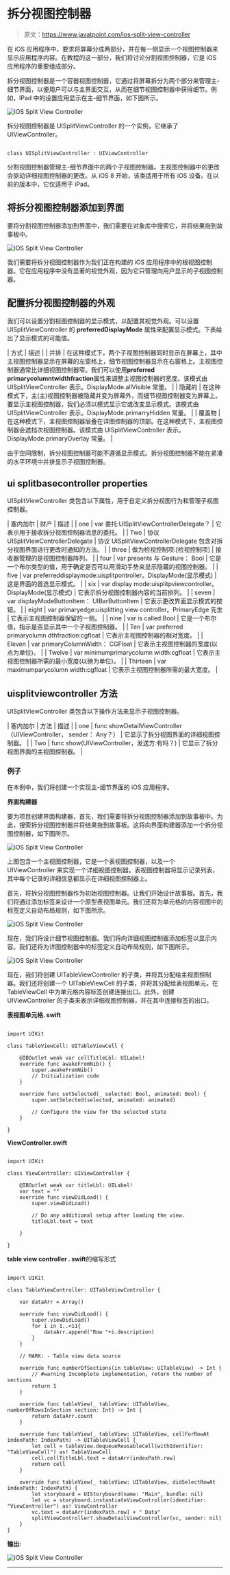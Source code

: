 # 拆分视图控制器

> 原文：<https://www.javatpoint.com/ios-split-view-controller>

在 iOS 应用程序中，要求将屏幕分成两部分，并在每一侧显示一个视图控制器来显示应用程序内容。在教程的这一部分，我们将讨论分割视图控制器，它是 iOS 应用程序的重要组成部分。

拆分视图控制器是一个容器视图控制器，它通过将屏幕拆分为两个部分来管理主-细节界面，以便用户可以与主界面交互，从而在细节视图控制器中获得细节。例如，IPad 中的设置应用显示在主-细节界面，如下图所示。

![iOS Split View Controller](img/c726680f23edac2707deb5db0f3f7e63.png)

拆分视图控制器是 UISplitViewController 的一个实例，它继承了 UIViewController。

```

class UISplitViewController : UIViewController

```

分割视图控制器管理主-细节界面中的两个子视图控制器。主视图控制器中的更改会驱动详细视图控制器的更改。从 iOS 8 开始，该类适用于所有 iOS 设备。在以前的版本中，它仅适用于 iPad。

## 将拆分视图控制器添加到界面

要将分割视图控制器添加到界面中，我们需要在对象库中搜索它，并将结果拖到故事板中。

![iOS Split View Controller](img/90b766f134e02e6e8472fbf4271f0286.png)

我们需要将拆分视图控制器作为我们正在构建的 iOS 应用程序中的根视图控制器。它在应用程序中没有显著的视觉外观，因为它只管理向用户显示的子视图控制器。

## 配置拆分视图控制器的外观

我们可以设置分割视图控制器的显示模式，以配置其视觉外观。可以设置 UISplitViewController 的 **preferredDisplayMode** 属性来配置显示模式。下表给出了显示模式的可能值。

| 方式 | 描述 |
| 并排 | 在这种模式下，两个子视图控制器同时显示在屏幕上，其中主视图控制器显示在屏幕的左窗格上，细节视图控制器显示在右窗格上。主视图控制器通常比详细视图控制器窄。我们可以使用**preferred primarycolumntwidthfraction**属性来调整主视图控制器的宽度。该模式由 UISplitViewController 表示。DisplayMode.allVisible 常量。 |
| 隐藏的 | 在这种模式下，主(主)视图控制器被隐藏并变为屏幕外，而细节视图控制器变为屏幕上。要显示主视图控制器，我们必须以模式显示它或改变显示模式。该模式由 UISplitViewController 表示。DisplayMode.primarryHidden 常量。 |
| 覆盖物 | 在这种模式下，主视图控制器层叠在详图控制器的顶部。在这种模式下，主视图控制器会遮挡次视图控制器。该模式由 UISplitViewController 表示。DisplayMode.primaryOverlay 常量。 |

由于空间限制，拆分视图控制器可能不遵循显示模式。拆分视图控制器不能在紧凑的水平环境中并排显示子视图控制器。

## ui splitbasecontroller properties

UISplitViewController 类包含以下属性，用于自定义拆分视图行为和管理子视图控制器。

| 塞内加尔 | 财产 | 描述 |
| one | var 委托:UISplitViewControllerDelegate？ | 它表示用于接收拆分视图控制器消息的委托。 |
| Two | 协议 UISplitViewControllerDelegate | 协议 UISplitViewControllerDelegate 包含对拆分视图界面进行更改时通知的方法。 |
| three | 做为检视控制项:[检视控制项] | 接收器管理的是视图控制器阵列。 |
| four | var presents 与 Gesture： Bool | 它是一个布尔类型的值，用于确定是否可以用滑动手势来显示隐藏的视图控制器。 |
| five | var preferreddisplaymode:uisplitpontroller。DisplayMode(显示模式) | 这是界面的首选显示模式。 |
| six | var display mode:uisplitpviewcontroller。DisplayMode(显示模式) | 它表示拆分视图控制器内容的当前排列。 |
| seven | var displayModeButtonItem： UIBarButtonItem | 它表示更改界面显示模式的按钮。 |
| eight | var primaryedge:uisplitting view controller。PrimaryEdge 先生 | 它表示主视图控制器保留的一侧。 |
| nine | var is called:Bool | 它是一个布尔值，指示是否显示其中一个子视图控制器。 |
| Ten | var preferred primaryolumn dthfraction:cgfloat | 它表示主视图控制器的相对宽度。 |
| Eleven | var primaryColumnWidth： CGFloat | 它表示主视图控制器的宽度(以点为单位)。 |
| Twelve | var minimumprimarycolumn width:cgfloat | 它表示主视图控制器所需的最小宽度(以磅为单位)。 |
| Thirteen | var maximumparycolumn width:cgfloat | 它表示主视图控制器所需的最大宽度。 |

## uisplitviewcontroller 方法

UISplitViewController 类包含以下操作方法来显示子视图控制器。

| 塞内加尔 | 方法 | 描述 |
| one | func showDetailViewController（UIViewController， sender： Any？） | 它显示了拆分视图界面的详细视图控制器。 |
| Two | func show(UIViewController，发送方:有吗？) | 它显示了拆分视图界面的主视图控制器。 |

### 例子

在本例中，我们将创建一个实现主-细节界面的 iOS 应用程序。

**界面构建器**

要为项目创建界面构建器，首先，我们需要将拆分视图控制器添加到故事板中。为此，搜索拆分视图控制器并将结果拖到故事板。这将向界面构建器添加一个拆分视图控制器，如下图所示。

![iOS Split View Controller](img/19a1c49302c3f168707dc5c0d7c82cb9.png)

上图包含一个主视图控制器，它是一个表视图控制器，以及一个 UIViewController 来实现一个详细视图控制器。表视图控制器将显示记录列表，其中每个记录的详细信息都显示在详细视图控制器上。

首先，将拆分视图控制器作为初始视图控制器。让我们开始设计故事板。首先，我们将通过添加标签来设计一个原型表视图单元。我们还将为单元格的内容视图中的标签定义自动布局规则，如下图所示。

![iOS Split View Controller](img/fc7e0cf0a7757a453990af50491bf907.png)

现在，我们将设计细节视图控制器。我们将向详细视图控制器添加标签以显示内容。我们还将为详图控制器中的标签定义自动布局规则，如下图所示。

![iOS Split View Controller](img/f9866c6480f51e93b3fbd2aabaf8536c.png)

现在，我们将创建 UITableViewController 的子类，并将其分配给主视图控制器。我们还将创建一个 UITableViewCell 的子类，并将其分配给表视图单元。在 TableViewCell 中为单元格内容标签创建连接出口。此外，创建 UIViewController 的子类来表示详细视图控制器，并在其中连接标签的出口。

**表视图单元格. swift**

```

import UIKit

class TableViewCell: UITableViewCell {

    @IBOutlet weak var cellTitleLbl: UILabel!
    override func awakeFromNib() {
        super.awakeFromNib()
        // Initialization code
    }

    override func setSelected(_ selected: Bool, animated: Bool) {
        super.setSelected(selected, animated: animated)

        // Configure the view for the selected state
    }

}

```

**ViewController.swift**

```

import UIKit

class ViewController: UIViewController {

    @IBOutlet weak var titleLbl: UILabel!
    var text = ""
    override func viewDidLoad() {
        super.viewDidLoad()

        // Do any additional setup after loading the view.
        titleLbl.text = text

    }

}

```

**table view controller . swift**的缩写形式

```

import UIKit

class TableViewController: UITableViewController {

    var dataArr = Array()

    override func viewDidLoad() {
        super.viewDidLoad()
        for i in 1..<11{
            dataArr.append("Row "+i.description)
        }
    }

    // MARK: - Table view data source

    override func numberOfSections(in tableView: UITableView) -> Int {
        // #warning Incomplete implementation, return the number of sections
        return 1
    }

    override func tableView(_ tableView: UITableView, numberOfRowsInSection section: Int) -> Int {
        return dataArr.count
    }

    override func tableView(_ tableView: UITableView, cellForRowAt indexPath: IndexPath) -> UITableViewCell {
        let cell = tableView.dequeueReusableCell(withIdentifier: "TableViewCell") as! TableViewCell
        cell.cellTitleLbl.text = dataArr[indexPath.row]
        return cell
    }

    override func tableView(_ tableView: UITableView, didSelectRowAt indexPath: IndexPath) {
        let storyboard = UIStoryboard(name: "Main", bundle: nil)
        let vc = storyboard.instantiateViewController(identifier: "ViewController") as! ViewController
        vc.text = dataArr[indexPath.row] + " Data"
        splitViewController?.showDetailViewController(vc, sender: nil)
    }
} 
```

**输出:**

![iOS Split View Controller](img/ba75ae2b0ee9c65bc240125aed040a4b.png)

* * *